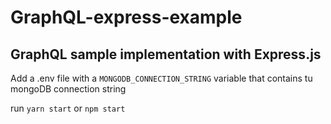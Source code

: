 # GraphQL-express-example
## GraphQL sample implementation with Express.js

Add a .env file with a `MONGODB_CONNECTION_STRING` variable that contains tu mongoDB connection string

run `yarn start` or `npm start`
